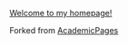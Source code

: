 [Welcome to my homepage!](https://iquibalamhm.github.io/)

Forked from [AcademicPages](academicpages/academicpages.github.io)
